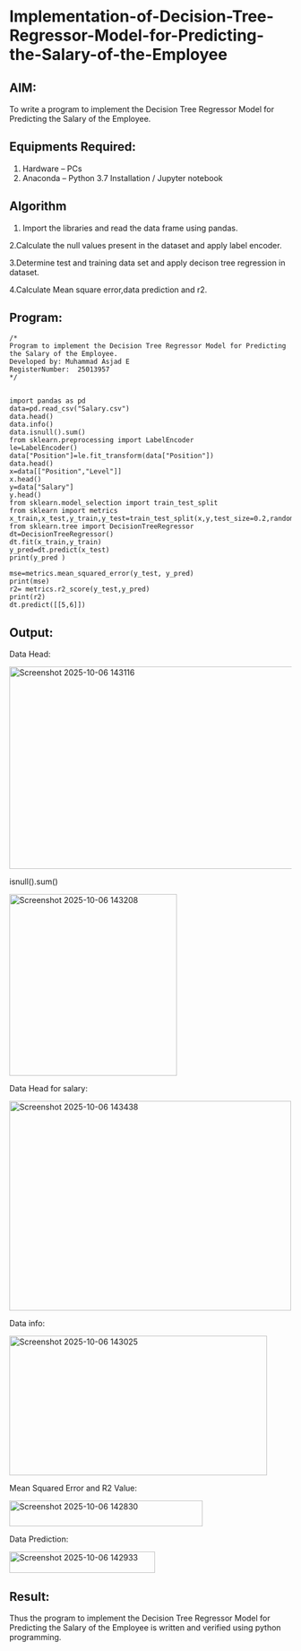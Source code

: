 # Implementation-of-Decision-Tree-Regressor-Model-for-Predicting-the-Salary-of-the-Employee

## AIM:
To write a program to implement the Decision Tree Regressor Model for Predicting the Salary of the Employee.

## Equipments Required:
1. Hardware – PCs
2. Anaconda – Python 3.7 Installation / Jupyter notebook

## Algorithm
1. Import the libraries and read the data frame using pandas.

2.Calculate the null values present in the dataset and apply label encoder.

3.Determine test and training data set and apply decison tree regression in dataset.

4.Calculate Mean square error,data prediction and r2.
 

## Program:
```
/*
Program to implement the Decision Tree Regressor Model for Predicting the Salary of the Employee.
Developed by: Muhammad Asjad E
RegisterNumber:  25013957
*/


import pandas as pd 
data=pd.read_csv("Salary.csv") 
data.head() 
data.info() 
data.isnull().sum() 
from sklearn.preprocessing import LabelEncoder 
le=LabelEncoder() 
data["Position"]=le.fit_transform(data["Position"]) 
data.head() 
x=data[["Position","Level"]] 
x.head() 
y=data["Salary"] 
y.head() 
from sklearn.model_selection import train_test_split 
from sklearn import metrics
x_train,x_test,y_train,y_test=train_test_split(x,y,test_size=0.2,random_state=2) 
from sklearn.tree import DecisionTreeRegressor 
dt=DecisionTreeRegressor() 
dt.fit(x_train,y_train) 
y_pred=dt.predict(x_test) 
print(y_pred )

mse=metrics.mean_squared_error(y_test, y_pred)
print(mse)
r2= metrics.r2_score(y_test,y_pred)
print(r2)
dt.predict([[5,6]])
```

## Output:
Data Head:

<img width="581" height="361" alt="Screenshot 2025-10-06 143116" src="https://github.com/user-attachments/assets/0af04a54-8625-4e44-af4b-241d5614a46a" />


isnull().sum()


<img width="299" height="324" alt="Screenshot 2025-10-06 143208" src="https://github.com/user-attachments/assets/8560efef-367f-4f8e-8f85-c73cb7cd4c0c" />



Data Head for salary:


<img width="503" height="374" alt="Screenshot 2025-10-06 143438" src="https://github.com/user-attachments/assets/b3715739-c6ab-4912-bfa7-f4fe1a02da47" />



Data info:



<img width="460" height="249" alt="Screenshot 2025-10-06 143025" src="https://github.com/user-attachments/assets/f086de99-dec4-461e-8e3e-27061eb8b7c7" />




Mean Squared Error and R2 Value:



<img width="345" height="46" alt="Screenshot 2025-10-06 142830" src="https://github.com/user-attachments/assets/d66a58c5-114c-499f-b702-e4b031c14f74" />



Data Prediction:


<img width="260" height="38" alt="Screenshot 2025-10-06 142933" src="https://github.com/user-attachments/assets/58ac6488-7484-487c-97a8-3d7d32ffd8c2" />



## Result:
Thus the program to implement the Decision Tree Regressor Model for Predicting the Salary of the Employee is written and verified using python programming.
